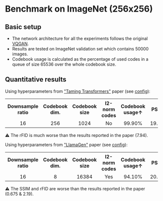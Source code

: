 # Benchmark on ImageNet (256x256)



## Basic setup

- The network architecture for all the experiments follows the original [VQGAN](../models/autoencoder/vqgan_net.py).
- Results are tested on ImageNet validation set which contains 50000 images.
- Codebook usage is calculated as the percentage of used codes in a queue of size 65536 over the whole codebook size.



## Quantitative results

Using hyperparameters from ["Taming Transformers"](http://arxiv.org/abs/2012.09841) paper (see [config](../configs/vqgan-imagenet.yaml)):

<table style="text-align: center;">
<tr>
    <th style="text-align: center">Downsample ratio</th>
    <th style="text-align: center">Codebook dim.</th>
    <th style="text-align: center">Codebook size</th>
    <th style="text-align: center">l2-norm codes</th>
    <th style="text-align: center">Codebook usage↑</th>
    <th style="text-align: center">PSNR↑</th>
    <th style="text-align: center">SSIM↑</th>
    <th style="text-align: center">rFID↓</th>
</tr>
<tr>
    <td style="text-align: center">16</td>
    <td style="text-align: center">256</td>
    <td style="text-align: center">1024</td>
    <td style="text-align: center">No</td>
    <td style="text-align: center">99.90%</td>
    <td style="text-align: center">19.4618</td>
    <td style="text-align: center">0.4644</td>
    <td style="text-align: center">18.90909</td>
</tr>
</table>

⚠️ The rFID is much worse than the results reported in the paper (7.94).

Using hyperparameters from ["LlamaGen"](http://arxiv.org/abs/2406.06525) paper (see [config](../configs/vqgan-imagenet-llamagen.yaml)):

<table style="text-align: center;">
<tr>
    <th style="text-align: center">Downsample ratio</th>
    <th style="text-align: center">Codebook dim.</th>
    <th style="text-align: center">Codebook size</th>
    <th style="text-align: center">l2-norm codes</th>
    <th style="text-align: center">Codebook usage↑</th>
    <th style="text-align: center">PSNR↑</th>
    <th style="text-align: center">SSIM↑</th>
    <th style="text-align: center">rFID↓</th>
</tr>
<tr>
    <td style="text-align: center">16</td>
    <td style="text-align: center">8</td>
    <td style="text-align: center">16384</td>
    <td style="text-align: center">Yes</td>
    <td style="text-align: center">94.10%</td>
    <td style="text-align: center">20.0723</td>
    <td style="text-align: center">0.5201</td>
    <td style="text-align: center">4.061665</td>
</tr>
</table>

⚠️ The SSIM and rFID are worse than the results reported in the paper (0.675 & 2.19).
